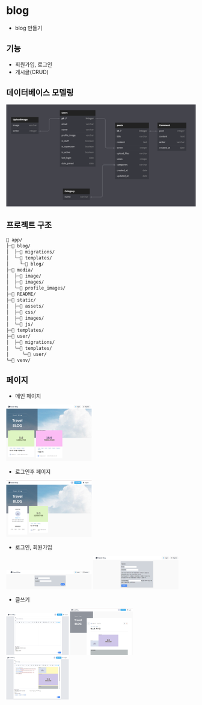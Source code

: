 # blog
- blog 만들기
## 기능

- 회원가입, 로그인
- 게시글(CRUD)

## 데이터베이스 모델링
![ERD](/README/ERD.png)

## 프로젝트 구조
```
📁 app/
├─📁 blog/
│  ├─📁 migrations/
│  └─📁 templates/
│    └─📁 blog/
├─📁 media/
│  ├─📁 image/
│  ├─📁 images/
│  └─📁 profile_images/
├─📁 README/
├─📁 static/
│  ├─📁 assets/
│  ├─📁 css/
│  ├─📁 images/
│  └─📁 js/
├─📁 templates/
├─📁 user/
│  ├─📁 migrations/
│  └─📁 templates/
│     └─📁 user/
└─📁 venv/
```

## 페이지
- 메인 페이지
<img src="/README/main.png" width="45%">

- 로그인후 페이지
<img src="/README/main-blog.png" width="45%">

- 로그인, 회원가입
<img src="/README/login.png" width="45%">
<img src="/README/register.png" width="45%">

- 글쓰기
<img src="/README/write.png" width="33%">
<img src="/README/detail.png" width="33%">
<img src="/README/edit.png" width="33%">